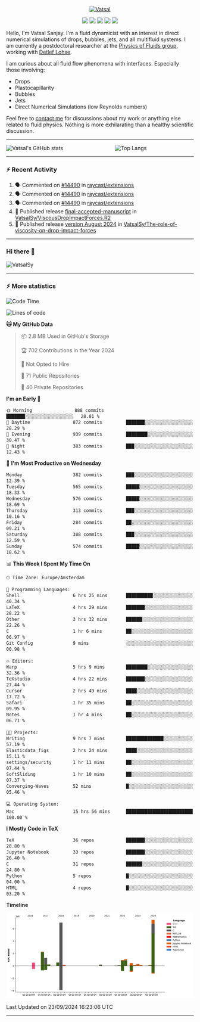 <center>

[<img alt="Vatsal" width="200px" src="https://www.dropbox.com/s/dxyybgtblo8er6h/Logo_Vatsal_Vector.png?raw=1">](https://www.vatsalsanjay.com)

[<img src="https://img.shields.io/badge/googlescholar-4285F4?&style=for-the-badge&logo=googlescholar&logoColor=white">](https://scholar.google.com/citations?hl=en&user=67aQviYAAAAJ)
[<img src="https://img.shields.io/static/v1.svg?&style=for-the-badge&logo=ResearchGate&label=&message=ResearchGate&logoColor=white&color=green">](https://www.researchgate.net/profile/Vatsal-Sanjay-2)
[<img src="https://img.shields.io/badge/twitter-1DA1F2?&style=for-the-badge&logo=twitter&logoColor=white">](https://twitter.com/VatsalSanjay)
[<img src="https://img.shields.io/badge/linkedin-0A66C2?&style=for-the-badge&logo=linkedin">](https://www.linkedin.com/in/vatsalsanjay/)
[<img src="https://img.shields.io/badge/orcid-A6CE39?&style=for-the-badge&logo=orcid&logoColor=white">](https://orcid.org/0000-0002-4293-6099)

</center>

Hello, I'm Vatsal Sanjay. I'm a fluid dynamicist with an interest in direct numerical simulations of drops, bubbles, jets, and all multifluid systems. I am currently a postdoctoral researcher at the [Physics of Fluids group](https://pof.tnw.utwente.nl), working with [Detlef Lohse](https://en.wikipedia.org/wiki/Detlef_Lohse). 

I am curious about all fluid flow phenomena with interfaces. Especially those involving:

- Drops
- Plastocapillarity
- Bubbles
- Jets
- Direct Numerical Simulations (low Reynolds numbers)

Feel free to [contact me](mailto:contact@vatsalsanjay.com) for discussions about my work or anything else related to fluid physics. Nothing is more exhilarating than a healthy scientific discussion.

<!-- ![Vatsal's GitHub stats](https://github-readme-stats-xi-wine-74.vercel.app/api?username=VatsalSy&show_icons=true&theme=vision-friendly-dark)

![Top Langs](https://github-readme-stats-xi-wine-74.vercel.app/api/top-langs/?username=VatsalSy&layout=compact&theme=vision-friendly-dark) -->

---
<div style="display: flex; justify-content: space-between;">
    <img src="https://github-readme-stats-xi-wine-74.vercel.app/api?username=VatsalSy&show_icons=true&theme=vision-friendly-dark" alt="Vatsal's GitHub stats" style="width: 55%;">
    <img src="https://github-readme-stats-xi-wine-74.vercel.app/api/top-langs/?username=VatsalSy&layout=compact&theme=vision-friendly-dark" alt="Top Langs" style="width: 42%;">
</div>

---

### :zap: Recent Activity

<!--START_SECTION:activity-->
1. 🗣 Commented on [#14490](https://github.com/raycast/extensions/issues/14490#issuecomment-2355483960) in [raycast/extensions](https://github.com/raycast/extensions)
2. 🗣 Commented on [#14490](https://github.com/raycast/extensions/issues/14490#issuecomment-2355477967) in [raycast/extensions](https://github.com/raycast/extensions)
3. 🗣 Commented on [#14490](https://github.com/raycast/extensions/issues/14490#issuecomment-2355476324) in [raycast/extensions](https://github.com/raycast/extensions)
4. 🚀 Published release [final-accepted-manuscript](https://github.com/VatsalSy/ViscousDropImpactForces.R2/releases/tag/vFinal) in [VatsalSy/ViscousDropImpactForces.R2](https://github.com/VatsalSy/ViscousDropImpactForces.R2)
5. 🚀 Published release [version August 2024](https://github.com/VatsalSy/The-role-of-viscosity-on-drop-impact-forces/releases/tag/v1.0) in [VatsalSy/The-role-of-viscosity-on-drop-impact-forces](https://github.com/VatsalSy/The-role-of-viscosity-on-drop-impact-forces)
<!--END_SECTION:activity-->
---

### Hi there 👋
<p align="left"> <img src="https://komarev.com/ghpvc/?username=VatsalSy&label=Profile%20views&color=orange&style=for-the-badge" alt="VatsalSy" /> </p>

---
### :zap: More statistics

<!--START_SECTION:waka-->
![Code Time](http://img.shields.io/badge/Code%20Time-339%20hrs%2026%20mins-blue)

![Lines of code](https://img.shields.io/badge/From%20Hello%20World%20I%27ve%20Written-22.7%20million%20lines%20of%20code-blue)

**🐱 My GitHub Data** 

> 📦 2.8 MB Used in GitHub's Storage 
 > 
> 🏆 702 Contributions in the Year 2024
 > 
> 🚫 Not Opted to Hire
 > 
> 📜 71 Public Repositories 
 > 
> 🔑 40 Private Repositories 
 > 
**I'm an Early 🐤** 

```text
🌞 Morning                888 commits         ███████░░░░░░░░░░░░░░░░░░   28.81 % 
🌆 Daytime                872 commits         ███████░░░░░░░░░░░░░░░░░░   28.29 % 
🌃 Evening                939 commits         ████████░░░░░░░░░░░░░░░░░   30.47 % 
🌙 Night                  383 commits         ███░░░░░░░░░░░░░░░░░░░░░░   12.43 % 
```
📅 **I'm Most Productive on Wednesday** 

```text
Monday                   382 commits         ███░░░░░░░░░░░░░░░░░░░░░░   12.39 % 
Tuesday                  565 commits         █████░░░░░░░░░░░░░░░░░░░░   18.33 % 
Wednesday                576 commits         █████░░░░░░░░░░░░░░░░░░░░   18.69 % 
Thursday                 313 commits         ███░░░░░░░░░░░░░░░░░░░░░░   10.16 % 
Friday                   284 commits         ██░░░░░░░░░░░░░░░░░░░░░░░   09.21 % 
Saturday                 388 commits         ███░░░░░░░░░░░░░░░░░░░░░░   12.59 % 
Sunday                   574 commits         █████░░░░░░░░░░░░░░░░░░░░   18.62 % 
```


📊 **This Week I Spent My Time On** 

```text
🕑︎ Time Zone: Europe/Amsterdam

💬 Programming Languages: 
Shell                    6 hrs 25 mins       ██████████░░░░░░░░░░░░░░░   40.34 % 
LaTeX                    4 hrs 29 mins       ███████░░░░░░░░░░░░░░░░░░   28.22 % 
Other                    3 hrs 32 mins       ██████░░░░░░░░░░░░░░░░░░░   22.26 % 
C                        1 hr 6 mins         ██░░░░░░░░░░░░░░░░░░░░░░░   06.97 % 
Git Config               9 mins              ░░░░░░░░░░░░░░░░░░░░░░░░░   00.98 % 

🔥 Editors: 
Warp                     5 hrs 9 mins        ████████░░░░░░░░░░░░░░░░░   32.36 % 
TeXstudio                4 hrs 22 mins       ███████░░░░░░░░░░░░░░░░░░   27.44 % 
Cursor                   2 hrs 49 mins       ████░░░░░░░░░░░░░░░░░░░░░   17.72 % 
Safari                   1 hr 35 mins        ██░░░░░░░░░░░░░░░░░░░░░░░   09.95 % 
Notes                    1 hr 4 mins         ██░░░░░░░░░░░░░░░░░░░░░░░   06.71 % 

🐱‍💻 Projects: 
Writing                  9 hrs 7 mins        ██████████████░░░░░░░░░░░   57.19 % 
Elasticdata_figs         2 hrs 24 mins       ████░░░░░░░░░░░░░░░░░░░░░   15.11 % 
settings/security        1 hr 11 mins        ██░░░░░░░░░░░░░░░░░░░░░░░   07.44 % 
SoftSliding              1 hr 10 mins        ██░░░░░░░░░░░░░░░░░░░░░░░   07.37 % 
Converging-Waves         52 mins             █░░░░░░░░░░░░░░░░░░░░░░░░   05.46 % 

💻 Operating System: 
Mac                      15 hrs 56 mins      █████████████████████████   100.00 % 
```

**I Mostly Code in TeX** 

```text
TeX                      36 repos            ███████░░░░░░░░░░░░░░░░░░   28.80 % 
Jupyter Notebook         33 repos            ███████░░░░░░░░░░░░░░░░░░   26.40 % 
C                        31 repos            ██████░░░░░░░░░░░░░░░░░░░   24.80 % 
Python                   5 repos             █░░░░░░░░░░░░░░░░░░░░░░░░   04.00 % 
HTML                     4 repos             █░░░░░░░░░░░░░░░░░░░░░░░░   03.20 % 
```



**Timeline**

![Lines of Code chart](https://raw.githubusercontent.com/VatsalSy/VatsalSy/main/assets/bar_graph.png)


 Last Updated on 23/09/2024 16:23:06 UTC
<!--END_SECTION:waka-->
---
